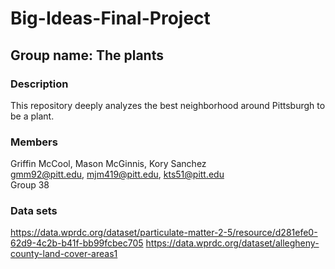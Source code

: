 # Big-Ideas-Final-Project
## Group name: The plants
### Description
This repository deeply analyzes the best neighborhood around Pittsburgh to be a plant.
### Members
Griffin McCool, Mason McGinnis, Kory Sanchez
</br> 
gmm92@pitt.edu, mjm419@pitt.edu, kts51@pitt.edu
</br>
Group 38
### Data sets
https://data.wprdc.org/dataset/particulate-matter-2-5/resource/d281efe0-62d9-4c2b-b41f-bb99fcbec705
https://data.wprdc.org/dataset/allegheny-county-land-cover-areas1

